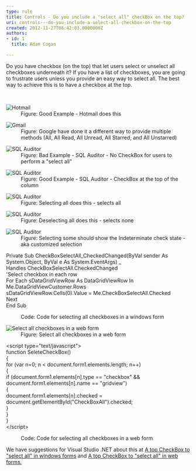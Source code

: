 ```yaml
---
type: rule
title: Controls - Do you include a "select all" checkBox on the top?
uri: controls---do-you-include-a-select-all-checkbox-on-the-top
created: 2012-11-27T08:42:03.0000000Z
authors:
- id: 1
  title: Adam Cogan

---
```




<span class='intro'> <p>​​Do you have checkbox (on the top) that let users select or unselect all checkboxes underneath it? If you have a list of checkboxes, you are going to frustrate users unless you provide an easy way to select all. The best way to achieve this is to have a checkbox at the top.<br></p> </span>

​ 
<dl class="goodImage"><dt> <img alt="Hotmail" src="http&#58;//www.ssw.com.au/ssw/Standards/Rules/Images/HotmailSelectAll.gif" /> </dt><dd>Figure&#58; Good Example - Hotmail does this</dd></dl><dl class="image"><dt> <img alt="Gmail" src="http&#58;//www.ssw.com.au/ssw/Standards/Rules/Images/GmailSelectAll.gif" /> </dt><dd>Figure&#58; Google have done it a different way to provide multiple methods (All, All Read, All Unread, All Starred, and All Unstarred)</dd></dl><dl class="badImage"><dt> <img alt="SQL Auditor" src="http&#58;//www.ssw.com.au/ssw/Standards/Rules/Images/SQLAuditorSelectAll_Bad.jpg" /> </dt><dd>Figure&#58; Bad Example - SQL Auditor - No CheckBox for users to perform a &quot;select all&quot;</dd></dl><dl class="goodImage"><dt> <img alt="SQL Auditor" src="http&#58;//www.ssw.com.au/ssw/Standards/Rules/Images/SQLAuditorSelectAll_good.jpg" /> </dt><dd>Figure&#58; Good Example - SQL Auditor - CheckBox at the top of the column</dd></dl><dl class="image"><dt> <a name="SelectAll_MoreDetails"></a> <img alt="SQL Auditor" src="http&#58;//www.ssw.com.au/ssw/Standards/Rules/Images/SQLAuditorSelectAll_All.jpg" /></dt><dd>Figure&#58; Selecting all does this - selects all</dd></dl><dl class="image"><dt> <img alt="SQL Auditor" src="http&#58;//www.ssw.com.au/ssw/Standards/Rules/Images/SQLAuditorSelectAll_None.jpg" /> </dt><dd>Figure&#58; Deselecting all does this - selects none</dd></dl><dl class="image"><dt> <img alt="SQL Auditor" src="http&#58;//www.ssw.com.au/ssw/Standards/Rules/Images/SQLAuditorSelectAll_Customize.jpg" /> </dt><dd>Figure&#58; Selecting some should show the Indeterminate check state - aka customized selection</dd></dl><dl class="code"><dt><p>Private Sub CheckBoxSelectAll_CheckedChanged(ByVal sender As System.Object, ByVal e As System.EventArgs) _<br>Handles CheckBoxSelectAll.CheckedChanged<br>'Select checkbox in each row<br>For Each sDataGridViewRow As DataGridViewRow In Me.DataGridViewCustomer.Rows<br>sDataGridViewRow.Cells(0).Value = Me.CheckBoxSelectAll.Checked<br>Next<br>End Sub</p></dt><dd>Code&#58; Code for selecting all checkboxes in a windows form</dd></dl><dl class="image"><dt> <img alt="Select all checkboxes in a web form" src="http&#58;//www.ssw.com.au/ssw/Standards/Rules/Images/SelectAllCheckBox_Web.jpg" /> </dt><dd>Figure&#58; Select all checkboxes in a web form</dd></dl><dl class="code"><dt><p>&lt;script type=&quot;text/javascript&quot;&gt;<br>function SeleteCheckBox()<br>&#123; <br>for (var n=0; n &lt; document.form1.elements.length; n++) <br>&#123;<br>if (document.form1.elements[n].type == &quot;checkbox&quot; &amp;&amp; document.form1.elements[n].name == &quot;gridview&quot;)<br>&#123;<br>document.form1.elements[n].checked = document.getElementById(&quot;CheckBoxAll&quot;).checked; <br>&#125;<br>&#125;<br>&#125; <br>&lt;/script&gt;​<br></p> </dt><dd>Code&#58; Code for selecting all checkboxes in a web form</dd></dl><div>We have suggestions for Visual Studio .NET about this at <a href="http&#58;//www.ssw.com.au/ssw/Standards/BetterSoftwareSuggestions/MSForm.aspx#SelectAllCheckWindows">A top CheckBox to &quot;select all&quot; in windows forms</a> and <a href="http&#58;//www.ssw.com.au/ssw/Standards/BetterSoftwareSuggestions/MSAjax.aspx#SelectAllCheckWeb">A top CheckBox to &quot;select all&quot; in web forms.</a></div>


